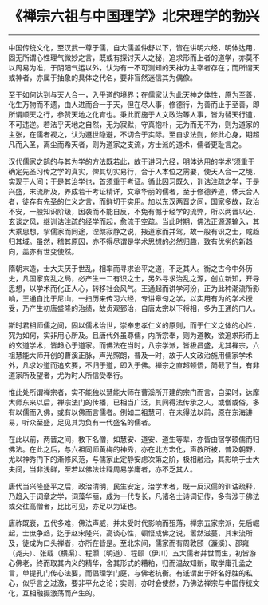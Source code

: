 # 《禅宗六祖与中国理学》北宋理学的勃兴

------

中国传统文化，至汉武一尊于儒，自大儒盖仲舒以下，皆在讲明六经，明体达用，固无所谓心性理气微妙之言，既或有探讨天人之秘，追求形而上者的道学，亦莫不以周易为准，于阴阳气运以外，认为有一不可测知的天神为主宰者存在；而所谓天或神者，亦属于抽象的具体之代名，要非盲然迷信其为偶像。

至于如何达到与天人合一，入乎道的境界；在儒家认为此天神之体性，原为至善，化生万物而不遗，由人进而合一于天，但在尽人事，修德行，为善而止于至善，即所谓顺天之行，参赞天地之化育也。秉此而施于人文政治等人事，皆为替天行道，不可违逆。若法乎天地之自然，无为寂默，守真抱朴，无为而无不为，则为道家的主张，在儒者视之，认为遯世隐避，不切合于实际。至自求法则，修此心身，期超凡而入圣，离尘而希天者，则为道家之支流，方士派的道术，儒者更耻言之。

汉代儒家之鹄的与其为学的方法既若此，故于讲习六经，明体达用的学术'须重于确定先圣习传之学的真实，俾其切实易行，合于人本位之需要，使天人合一之境，实现于人间；于是其治学也，首须重于考证。循此因习既久，训诂注疏之学，于是兴盛，末流所及，养成若干考证精详，文章华丽的儒者，至于修德养道，体天合人者，徒存有先圣的仁义之言，而鲜切于实用。加以东汉两晋之间，国家多故，政治不安，一般知识阶级，因袭而不能自反，不免有憾于经学的流弊，所以两晋以还，玄谈之风，继训诂注疏的经学而起，愈流于空疏。当此时期，佛法正源源输入，其大乘思想，挈儒家而同途，涅槃寂静之说，掖道家而并驾，故一般有识之士，咸趋归其域。虽然，稽其原因，亦不得尽谓是学术思想的必然归趣，致有优劣的新趋向，盖亦有世变使然。

隋朝末造，士大夫厌于世乱，相率而寻求治平之道，不乏其人。衡之古今中外历史，凡国家变乱之局，必产生一二有识之士，另外寻求治乱之源，创立新知，开导思想，以学术而化正人心，转移社会风气。王通起而讲学河汾，正为此种潮流所影响，王通自比于尼山，一扫历来传习六经，专讲章句之学，以实用有为的学术授受，乃产生初唐盛隆的治绩，故贞观郅治，自唐太宗以下将相，多为王通的门人。

斯时君相师儒之间，固以儒术治世，崇奉忠孝仁义的原则，而于仁义之体的心性，究为如何，实非用心所及。且唐代外虽尊儒，内所宗奉，则为道教，欲追求形而上的玄道学术，皆趋心于道家。而佛法在当时，八宗学派，皆极昌盛，尤其禅宗，六祖慧能大师开创的曹溪正脉，声光照朗，普及一时，故于人文政治施用儒家学术外，凡求妙道而追玄要，不归于道，即入于佛。禅宗之直超顿悟，简截了当，有非道家所及望者，尤为时人所信受奉行。

惟此处所谓禅宗者，实不能独以慧能大师在曹溪所开建的宗门而言，自梁时，达摩大师东来以后，禅宗法门的传播，已相当广泛，其间得法传承之人，或僧或俗，多有以儒而入佛，或有以佛而言儒者。例如二祖慧可，在未得法以前，原在东海讲易，听众至盛，足见其为负有一代盛名的儒者。

在此以前，两晋之间，教下名僧，如慧安、道安、道生等辈，亦皆由宿学硕儒而归佛法。在此之后，与六祖同师黄梅的神秀，亦在北方宏化，声教所被，普及朝野，尤以神秀门下的渐修风范，与儒家止定静安虑次第之阶，极相融洽，其影响于士大夫间，当非浅鲜，至若以佛法诠释周易学庸者，亦不乏其人。

唐代当兴隆盛平之后，政治清明，民生安定，治学术者，既一反汉儒的训诂疏释，乃趋入于词章之学，词藻华丽，成为一代专长，凡诸名士诗词记传，多有涉于佛法或交往高僧者，比比可见，亦足以为证也。

唐祚既衰，五代多难，佛法声威，并未受时代影响而殂落，禅宗五家宗派，先后崛起，士庶争趋，迄于赵宋隆兴，高谈心性，顿悟成佛之说，嚣然滋蔓，其末流所及，徒成为口头禅者，亦所在皆是。至北宋间，儒家而有周敦颐（濂溪）、邵雍（尧夫）、张载（横渠）、程灏（明道）、程颐（伊川）五大儒者并世而生，初皆游心佛老，终而取其内义的精华，舍其形式的糟粕，归而温故知新，取学庸孔孟之言，单提孔门传心法要，而倡理学门庭，与佛老抗衡。有诋谓出于好名好胜的私心，似乎言之过激，要非平允之论；实则，亦时会使然，乃佛法禅宗与中国传统文化，互相融摄激荡而产生的。

